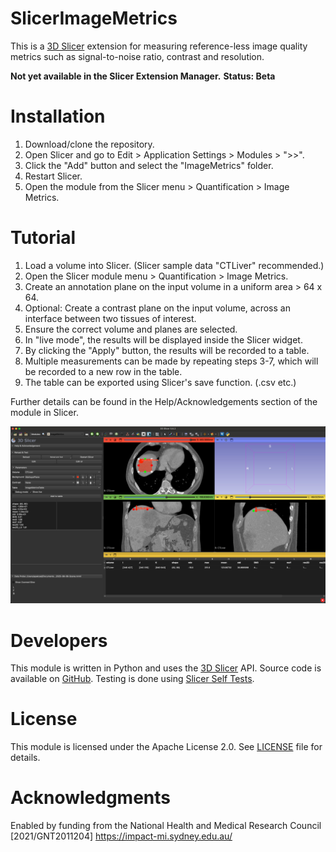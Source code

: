 # SlicerImageMetrics
This is a [3D Slicer](https://www.slicer.org/) extension for measuring reference-less image quality metrics such as signal-to-noise ratio, contrast and resolution.

**Not yet available in the Slicer Extension Manager.**
**Status: Beta**

# Installation

1. Download/clone the repository.
2. Open Slicer and go to Edit > Application Settings > Modules > ">>".
3. Click the "Add" button and select the "ImageMetrics" folder.
4. Restart Slicer.
5. Open the module from the Slicer menu > Quantification > Image Metrics.

# Tutorial

1. Load a volume into Slicer. (Slicer sample data "CTLiver" recommended.)
2. Open the Slicer module menu > Quantification > Image Metrics.
3. Create an annotation plane on the input volume in a uniform area > 64 x 64.
4. Optional: Create a contrast plane on the input volume, across an interface between two tissues of interest.
5. Ensure the correct volume and planes are selected.
6. In "live mode", the results will be displayed inside the Slicer widget.
7. By clicking the "Apply" button, the results will be recorded to a table.
8. Multiple measurements can be made by repeating steps 3-7, which will be recorded to a new row in the table.
9. The table can be exported using Slicer's save function. (.csv etc.)

Further details can be found in the Help/Acknowledgements section of the module in Slicer.

![ImageMetrics module interface](screenShot1.jpg)

# Developers

This module is written in Python and uses the [3D Slicer](https://www.slicer.org/) API.
Source code is available on [GitHub](https://github.com/ashkanpakzad/SlicerImageMetrics).
Testing is done using [Slicer Self Tests](https://slicer.readthedocs.io/en/latest/developer_guide/modules/selftests.html).

# License

This module is licensed under the Apache License 2.0. See [LICENSE](LICENSE) file for details.

# Acknowledgments

Enabled by funding from the National Health and Medical Research Council [2021/GNT2011204]
https://impact-mi.sydney.edu.au/ 
